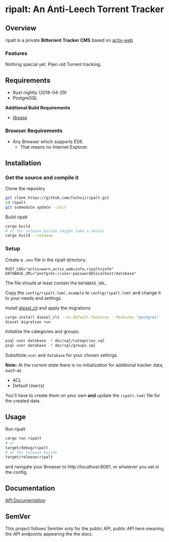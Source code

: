 ripalt: An Anti-Leech Torrent Tracker
=====================================

## Overview

ripalt is a private **Bittorrent Tracker CMS** based on [actix-web](https://github.com/actix/actix-web)

### Features
Nothing special yet. Plain old Torrent tracking.

## Requirements

- Rust nightly (2018-04-29)
- PostgreSQL

**Additional Build Requirements**

- [libsass](https://github.com/sass/libsass)

### Browser Requirements

- Any Browser which supports ES6.
    - That means no Internet Explorer.

## Installation

### Get the source and compile it

Clone the repositry
```bash
git clone https://github.com/fuchsi/ripalt.git
cd ripalt
git submodule update --init
```
Build ripalt
```bash
cargo build
# or for release builds (might take a while)
cargo build --release
```

### Setup

Create a `.env` file in the ripalt directory.
```
RUST_LOG="actix=warn,actix_web=info,ripalt=info"
DATABASE_URL="postgres://user:password@localhost/database"
```
The file should at least contain the `DATABASE_URL`.

Copy the `config/ripalt.toml.example` to `config/ripalt.toml` and change it to your needs and settings.

Install [diesel_cli](https://github.com/diesel-rs/diesel/tree/master/diesel_cli) and apply the migrations
```bash
cargo install diesel_cli --no-default-features --features "postgres"
diesel migration run
```

Initialize the categories and groups:
```bash
psql user database -f doc/sql/categories.sql
psql user database -f doc/sql/groups.sql
```
Substitute `user` and `database` for your chosen settings.

**Note:** At the current state there is no initialization for additional tracker data, such as
- ACL
- Default User(s)

You'll have to create them on your own **and** update the `ripalt.toml` file for the created data.

## Usage

Run ripalt
```bash
cargo run ripalt
# or
target/debug/ripalt
# or for release builds
target/release/ripalt
```
and navigate your Browser to http://localhost:8081, or whatever you set in the config.

## Documentation

[API Documentation](https://fuchsi.github.io/ripalt/docs/ripalt/)

## SemVer
This project follows SemVer only for the public API, public API here meaning the API endpoints appearing the the docs.

